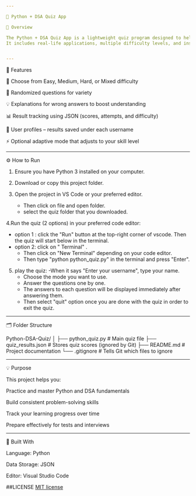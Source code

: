 ```yaml
---

🧠 Python + DSA Quiz App

📘 Overview

The Python + DSA Quiz App is a lightweight quiz program designed to help learners revise Python programming and Data Structures & Algorithms (DSA) through practical, concept-based exercises.
It includes real-life applications, multiple difficulty levels, and instant feedback to make learning efficient and interactive.


---
```


🚀 Features

🎯 Choose from Easy, Medium, Hard, or Mixed difficulty

🔀 Randomized questions for variety

💡 Explanations for wrong answers to boost understanding

📊 Result tracking using JSON (scores, attempts, and difficulty)

👤 User profiles – results saved under each username

⚡ Optional adaptive mode that adjusts to your skill level



---

⚙️ How to Run

1. Ensure you have Python 3 installed on your computer.


2. Download or copy this project folder.


3. Open the project in VS Code or your preferred editor.
     - Then click on file and open folder.
     -  select the quiz folder that you downloaded.

   
4.Run the quiz (2 options) in your preferred code editor:
  - option 1 : click the "Run" button at the top-right corner of vscode.
  Then the quiz will start below in the terminal.
  - option 2: click on  " Terminal" .
     -  Then click on "New Terminal" depending on your code editor.
     -  Then type "python python_quiz.py" in the terminal and press "Enter".


5. play the quiz:
   -When it says "Enter your username", type your name.
   - Choose the mode you want to use.
   - Answer the questions one by one.
   - The answers to each question will be displayed immediately after answering them.
   - Then  select "quit" option once you are done with the quiz in order to exit the quiz.
     
    


---

🗂️ Folder Structure

Python-DSA-Quiz/
│
├── python_quiz.py          # Main quiz file
├── quiz_results.json    # Stores quiz scores (ignored by Git)
├── README.md            # Project documentation
└── .gitignore           # Tells Git which files to ignore


---

💡 Purpose

This project helps you:

Practice and master Python and DSA fundamentals

Build consistent problem-solving skills

Track your learning progress over time

Prepare effectively for tests and interviews



---

🧰 Built With

Language: Python

Data Storage: JSON

Editor: Visual Studio Code 


##LICENSE
[MIT license](LICENSE)



